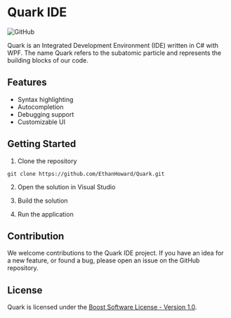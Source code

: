 # Quark IDE

![GitHub](https://img.shields.io/github/license/EthanHoward/Quark)

Quark is an Integrated Development Environment (IDE) written in C# with WPF. The name Quark refers to the subatomic particle and represents the building blocks of our code. 

## Features
- Syntax highlighting
- Autocompletion
- Debugging support
- Customizable UI

## Getting Started

1. Clone the repository

`git clone https://github.com/EthanHoward/Quark.git`

2. Open the solution in Visual Studio

3. Build the solution

4. Run the application

## Contribution

We welcome contributions to the Quark IDE project. If you have an idea for a new feature, or found a bug, please open an issue on the GitHub repository.

## License

Quark is licensed under the [Boost Software License - Version 1.0](LICENSE).
